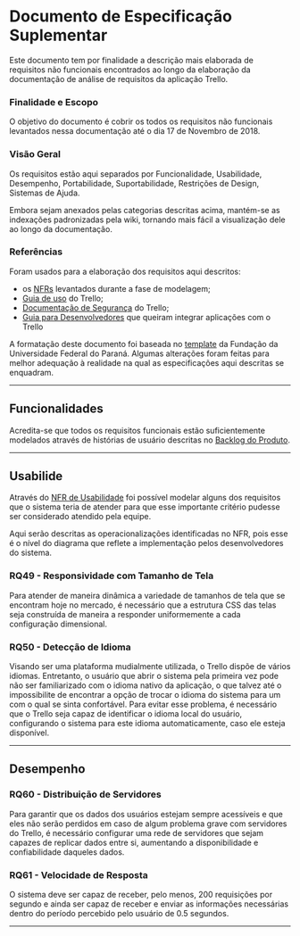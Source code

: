 # Documento de Especificação Suplementar

Este documento tem por finalidade a descrição mais elaborada de requisitos não funcionais encontrados ao longo da elaboração da documentação de análise de requisitos da aplicação Trello.

### Finalidade e Escopo

O objetivo do documento é cobrir os todos os requisitos não funcionais levantados nessa documentação até o dia 17 de Novembro de 2018.

### Visão Geral

Os requisitos estão aqui separados por Funcionalidade, Usabilidade, Desempenho, Portabilidade, Suportabilidade, Restrições de Design, Sistemas de Ajuda.

Embora sejam anexados pelas categorias descritas acima, mantém-se as indexações padronizadas pela wiki, tornando mais fácil a visualização dele ao longo da documentação.

### Referências

Foram usados para a elaboração dos requisitos aqui descritos:

- os [NFRs](nfr.html) levantados durante a fase de modelagem;
- [Guia de uso](https://trello.com/guide?utm_source=trello&utm_medium=inapp&utm_content=header-tips&utm_campaign=guide) do Trello;
- [Documentação de Segurança](http://trello.com/legal/security) do Trello;
- [Guia para Desenvolvedores](https://developers.trello.com/) que queiram integrar aplicações com o Trello

A formatação deste documento foi baseada no [template](http://www.funpar.ufpr.br:8080/rup/webtmpl/templates/req/rup_sspec.htm#2.%20%20%20%20%20%20%20%20%20%20%20%20%20%20%20%20%20%20Functionality) da Fundação da Universidade Federal do Paraná. Algumas alterações foram feitas para melhor adequação à realidade na qual as especificações aqui descritas se enquadram.

---

## Funcionalidades

Acredita-se que todos os requisitos funcionais estão suficientemente modelados através de histórias de usuário descritas no [Backlog do Produto](!!!!!PENDENCIA!!!!!).

---

## Usabilide

Através do [NFR de Usabilidade](nfr.html#usabilidade) foi possível modelar alguns dos requisitos que o sistema teria de atender para que esse importante critério pudesse ser considerado atendido pela equipe.

Aqui serão descritas as operacionalizações identificadas no NFR, pois esse é o nível do diagrama que reflete a implementação pelos desenvolvedores do sistema.

### RQ49 - Responsividade com Tamanho de Tela

Para atender de maneira dinâmica a variedade de tamanhos de tela que se encontram hoje no mercado, é necessário que a estrutura CSS das telas seja construída de maneira a responder uniformemente a cada configuração dimensional.

### RQ50 - Detecção de Idioma

Visando ser uma plataforma mudialmente utilizada, o Trello dispõe de vários idiomas. Entretanto, o usuário que abrir o sistema pela primeira vez pode não ser familiarizado com o idioma nativo da aplicação, o que talvez até o impossibilite de encontrar a opção de trocar o idioma do sistema para um com o qual se sinta confortável. Para evitar esse problema, é necessário que o Trello seja capaz de identificar o idioma local do usuário, configurando o sistema para este idioma automaticamente, caso ele esteja disponível.

---

## Desempenho

### RQ60 - Distribuição de Servidores

Para garantir que os dados dos usuários estejam sempre acessíveis e que eles não serão perdidos em caso de algum problema grave com servidores do Trello, é necessário configurar uma rede de servidores que sejam capazes de replicar dados entre si, aumentando a disponibilidade e confiabilidade daqueles dados.

### RQ61 - Velocidade de Resposta

O sistema deve ser capaz de receber, pelo menos, 200 requisições por segundo e ainda ser capaz de receber e enviar as informações necessárias dentro do período percebido pelo usuário de 0.5 segundos.

---